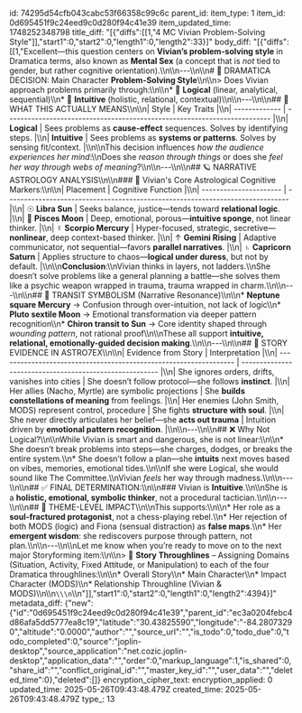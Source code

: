 id: 74295d54cfb043cabc53f66358c99c6c
parent_id: 
item_type: 1
item_id: 0d695451f9c24eed9c0d280f94c41e39
item_updated_time: 1748252348798
title_diff: "[{\"diffs\":[[1,\"4 MC Vivian Problem-Solving Style\"]],\"start1\":0,\"start2\":0,\"length1\":0,\"length2\":33}]"
body_diff: "[{\"diffs\":[[1,\"Excellent—this question centers on **Vivian’s problem-solving style** in Dramatica terms, also known as **Mental Sex** (a concept that is *not* tied to gender, but rather cognitive orientation).\\\n\\\n---\\\n\\\n# 🧠 DRAMATICA DECISION: Main Character **Problem-Solving Style**\\\n\\\n> Does Vivian approach problems primarily through:\\\n\\\n* 🧠 **Logical** (linear, analytical, sequential)\\\n* 🌊 **Intuitive** (holistic, relational, contextual)\\\n\\\n---\\\n\\\n## 🎯 WHAT THIS ACTUALLY MEANS\\\n\\\n| Style         | Key Traits                                                                |\\\n| ------------- | ------------------------------------------------------------------------- |\\\n| **Logical**   | Sees problems as **cause-effect** sequences. Solves by identifying steps. |\\\n| **Intuitive** | Sees problems as **systems or patterns**. Solves by sensing fit/context.  |\\\n\\\nThis decision influences *how the audience experiences her mind*:\\\nDoes she *reason through things* or does she *feel her way through webs of meaning*?\\\n\\\n---\\\n\\\n## 🪐 NARRATIVE ASTROLOGY ANALYSIS\\\n\\\n### 🔎 Vivian's Core Astrological Cognitive Markers:\\\n\\\n| Placement              | Cognitive Function                                                             |\\\n| ---------------------- | ------------------------------------------------------------------------------ |\\\n| ☉ **Libra Sun**        | Seeks balance, justice—tends toward **relational logic**.                      |\\\n| 🌙 **Pisces Moon**     | Deep, emotional, porous—**intuitive sponge**, not linear thinker.              |\\\n| ☿ **Scorpio Mercury**  | Hyper-focused, strategic, secretive—**nonlinear**, deep context-based thinker. |\\\n| ↑ **Gemini Rising**    | Adaptive communicator, not sequential—favors **parallel narratives**.          |\\\n| ♄ **Capricorn Saturn** | Applies structure to chaos—**logical under duress**, but not by default.       |\\\n\\\n**Conclusion**:\\\nVivian thinks in layers, not ladders.\\\nShe doesn’t solve problems like a general planning a battle—she solves them like a psychic weapon wrapped in trauma, trauma wrapped in charm.\\\n\\\n---\\\n\\\n## 🌌 TRANSIT SYMBOLISM (Narrative Resonance)\\\n\\\n* **Neptune square Mercury** → Confusion through over-intuition, not lack of logic\\\n* **Pluto sextile Moon** → Emotional transformation via deeper pattern recognition\\\n* **Chiron transit to Sun** → Core identity shaped through *wounding pattern*, not rational proof\\\n\\\nThese all support **intuitive, relational, emotionally-guided decision making**.\\\n\\\n---\\\n\\\n## 🧠 STORY EVIDENCE IN ASTRO7EX\\\n\\\n| Evidence from Story                                               | Interpretation                                          |\\\n| ----------------------------------------------------------------- | ------------------------------------------------------- |\\\n| She ignores orders, drifts, vanishes into cities                  | She doesn’t follow protocol—she follows **instinct**.   |\\\n| Her allies (Nacho, Myrtle) are symbolic projections               | She **builds constellations of meaning** from feelings. |\\\n| Her enemies (John Smith, MODS) represent control, procedure       | She fights **structure with soul**.                     |\\\n| She never directly articulates her belief—she **acts out trauma** | Intuition driven by **emotional pattern recognition**.  |\\\n\\\n---\\\n\\\n## ❌ Why Not Logical?\\\n\\\nWhile Vivian is smart and dangerous, she is not linear:\\\n\\\n* She doesn’t break problems into steps—she charges, dodges, or breaks the entire system.\\\n* She doesn’t follow a plan—she **intuits** next moves based on vibes, memories, emotional tides.\\\n\\\nIf she were Logical, she would sound like The Committee.\\\nVivian *feels* her way through madness.\\\n\\\n---\\\n\\\n## ✅ FINAL DETERMINATION:\\\n\\\n### Vivian is **Intuitive**.\\\n\\\nShe is a **holistic, emotional, symbolic thinker**, not a procedural tactician.\\\n\\\n---\\\n\\\n## 🧩 THEME-LEVEL IMPACT\\\n\\\nThis supports:\\\n\\\n* Her role as a **soul-fractured protagonist**, not a chess-playing rebel.\\\n* Her rejection of both MODS (logic) and Fiona (sensual distraction) as **false maps**.\\\n* Her **emergent wisdom**: she rediscovers purpose through pattern, not plan.\\\n\\\n---\\\n\\\nLet me know when you’re ready to move on to the next major Storyforming item:\\\n\\\n> 📍 **Story Throughlines** – Assigning Domains (Situation, Activity, Fixed Attitude, or Manipulation) to each of the four Dramatica throughlines:\\\n\\\n* Overall Story\\\n* Main Character\\\n* Impact Character (MODS)\\\n* Relationship Throughline (Vivian & MODS)\\\n\\\n```\\\n```\\\n\"]],\"start1\":0,\"start2\":0,\"length1\":0,\"length2\":4394}]"
metadata_diff: {"new":{"id":"0d695451f9c24eed9c0d280f94c41e39","parent_id":"ec3a0204febc4d86afa5dd5777ea8c19","latitude":"30.43825590","longitude":"-84.28073290","altitude":"0.0000","author":"","source_url":"","is_todo":0,"todo_due":0,"todo_completed":0,"source":"joplin-desktop","source_application":"net.cozic.joplin-desktop","application_data":"","order":0,"markup_language":1,"is_shared":0,"share_id":"","conflict_original_id":"","master_key_id":"","user_data":"","deleted_time":0},"deleted":[]}
encryption_cipher_text: 
encryption_applied: 0
updated_time: 2025-05-26T09:43:48.479Z
created_time: 2025-05-26T09:43:48.479Z
type_: 13
